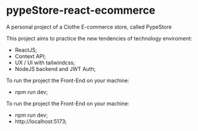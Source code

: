 # pypeStore-react-ecommerce

A personal project of a Clothe E-commerce store, called PypeStore

This project aims to practice the new tendencies of technology enviroment:
   - ReactJS;
   - Context API;
   - UX / UI with tailwindcss;
   - NodeJS backend and JWT Auth;

To run the project the Front-End on your machine:
   - npm run dev;

To run the project the Front-End on your machine:
   - npm run dev;
   - http://localhost:5173;
